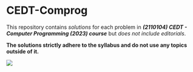 # CEDT-Comprog
This repository contains _solutions_ for each problem in **_(2110104) CEDT - Computer Programming (2023) course_** but _does not include editorials_. 

**The solutions strictly adhere to the syllabus and do not use any topics outside of it.**

![](https://media.tenor.com/CrWHpzxIZYEAAAAC/cat-typing-gif.gif)
